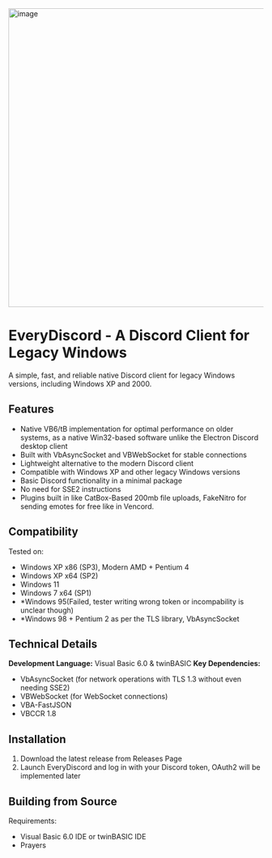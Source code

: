<img width="683" height="590" alt="image" src="https://github.com/user-attachments/assets/b89d5b19-b376-4b70-a4be-2851968c7c5c" />

# EveryDiscord - A Discord Client for Legacy Windows

A simple, fast, and reliable native Discord client for legacy Windows versions, including Windows XP and 2000.

## Features

- Native VB6/tB implementation for optimal performance on older systems, as a native Win32-based software unlike the Electron Discord desktop client
- Built with VbAsyncSocket and VBWebSocket for stable connections
- Lightweight alternative to the modern Discord client
- Compatible with Windows XP and other legacy Windows versions
- Basic Discord functionality in a minimal package
- No need for SSE2 instructions
- Plugins built in like CatBox-Based 200mb file uploads, FakeNitro for sending emotes for free like in Vencord.

## Compatibility

Tested on:
- Windows XP x86 (SP3), Modern AMD + Pentium 4
- Windows XP x64 (SP2)
- Windows 11
- Windows 7 x64 (SP1)
- *Windows 95(Failed, tester writing wrong token or incompability is unclear though)
- *Windows 98 + Pentium 2 as per the TLS library, VbAsyncSocket

## Technical Details

**Development Language:** Visual Basic 6.0  & twinBASIC
**Key Dependencies:**
- VbAsyncSocket (for network operations with TLS 1.3 without even needing SSE2)
- VBWebSocket (for WebSocket connections)
- VBA-FastJSON
- VBCCR 1.8

## Installation

1. Download the latest release from Releases Page
2. Launch EveryDiscord and log in with your Discord token, OAuth2 will be implemented later

## Building from Source

Requirements:
- Visual Basic 6.0 IDE or twinBASIC IDE
- Prayers
